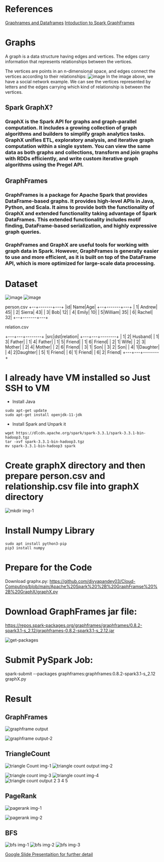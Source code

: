 # References
[Graphrames and Dataframes](https://graphframes.github.io/graphframes/docs/_site/index.html)
[Intoduction to Spark GraphFrames](https://www.baeldung.com/spark-graph-graphframes)
# Graphs
A graph is a data structure having edges and vertices. The edges carry information that represents relationships between the vertices.

The vertices are points in an n-dimensional space, and edges connect the vertices according to their relationships:
![image](https://user-images.githubusercontent.com/81246356/208616353-f363b48b-1066-4766-b61d-799e3cb28270.png)
In the image above, we have a social network example. We can see the vertices represented by letters and the edges carrying which kind of relationship is between the vertices.

## Spark GraphX?
### GraphX is the Spark API for graphs and graph-parallel computation. It includes a growing collection of graph algorithms and builders to simplify graph analytics tasks. GraphX unifies ETL, exploratory analysis, and iterative graph computation within a single system. You can view the same data as both graphs and collections, transform and join graphs with RDDs efficiently, and write custom iterative graph algorithms using the Pregel API.

## GraphFrames 

### GraphFrames is a package for Apache Spark that provides DataFrame-based graphs. It provides high-level APIs in Java, Python, and Scala. It aims to provide both the functionality of GraphX and extended functionality taking advantage of Spark DataFrames. This extended functionality includes motif finding, DataFrame-based serialization, and highly expressive graph queries.

### GraphFrames and GraphX are useful tools for working with graph data in Spark. However, GraphFrames is generally easier to use and more efficient, as it is built on top of the DataFrame API, which is more optimized for large-scale data processing.

# Dataset
![image](https://user-images.githubusercontent.com/81246356/208618400-20eb51f2-5c21-49cb-bf7d-d499f76a9f1f.png)
![image](https://user-images.githubusercontent.com/81246356/208618463-a9363cca-fee0-43a4-af07-282b206f54d0.png)

person.csv
+--+-------+---+
|id|   Name|Age|
+--+-------+---+
| 1| Andrew| 45|
| 2| Sierra| 43|
| 3|    Bob| 12|
| 4|  Emily| 10|
| 5|William| 35|
| 6| Rachel| 32|
+--+-------+---+


 relation.csv

+---+---+--------+
|src|dst|relation|
+---+---+--------+
|  1|  2| Husband|
|  1|  3|  Father|
|  1|  4|  Father|
|  1|  5|  Friend|
|  1|  6|  Friend|
|  2|  1|    Wife|
|  2|  3|  Mother|
|  2|  4|  Mother|
|  2|  6|  Friend|
|  3|  1|     Son|
|  3|  2|     Son|
|  4|  1|Daughter|
|  4|  2|Daughter|
|  5|  1|  Friend|
|  6|  1|  Friend|
|  6|  2|  Friend|
+---+---+--------+
# I already have VM installed so Just SSH to VM 
- Install Java
```
sudo apt-get update
sudo apt-get install openjdk-11-jdk
```
- Install Spark and Unpark it
```
wget https://dlcdn.apache.org/spark/spark-3.3.1/spark-3.3.1-bin-hadoop3.tgz
tar -xvf spark-3.3.1-bin-hadoop3.tgz
mv spark-3.3.1-bin-hadoop3 spark
```
# Create graphX directory and then prepare person.csv and relationship.csv file into graphX directory


![mkdir img-1](https://user-images.githubusercontent.com/81246356/208629949-197798df-0324-47b1-ac5f-7187d2bdff81.jpg)

# Install Numpy Library

```
sudo apt install python3-pip
pip3 install numpy
```
# Prepare for the Code
Download graphx.py: https://github.com/divyapandey03/Cloud-Computing/blob/main/Apache%20Spark%20%2B%20GraphFramse%20%2B%20GraphX/graphX.py

# Download GraphFrames jar file:
https://repos.spark-packages.org/graphframes/graphframes/0.8.2-spark3.1-s_2.12/graphframes-0.8.2-spark3.1-s_2.12.jar

![get-packages](https://user-images.githubusercontent.com/81246356/208646547-59fcfcf4-1425-4d47-add0-4b614fc03acd.jpg)


# Submit PySpark Job:
spark-submit --packages graphframes:graphframes:0.8.2-spark3.1-s_2.12 graphX.py

# Result
## GraphFrames
![graphframe output](https://user-images.githubusercontent.com/81246356/208653738-aa034190-b815-4f54-bbc4-778876194d4f.jpg)

![graphframe output-2](https://user-images.githubusercontent.com/81246356/208653752-5504e35c-4ee2-42f9-9b0c-424dbe2f3abc.jpg)

## TriangleCount
![triangle Count img-1](https://user-images.githubusercontent.com/81246356/208653807-4518a3ff-c8e4-4e6c-ba45-ed7a67d64442.jpg)
![triangle count output img-2](https://user-images.githubusercontent.com/81246356/208653864-7050d666-28ce-4863-8550-0191be6ea0b3.jpg)

![triangle count img-3](https://user-images.githubusercontent.com/81246356/208653885-e9da0127-42b6-4d1c-99d0-42568908db69.jpg)
![triangle count img-4](https://user-images.githubusercontent.com/81246356/208653911-69fac5b5-130f-40d2-8748-ee40459cb58f.jpg)
![triangle count output 2 3 4 5](https://user-images.githubusercontent.com/81246356/208653956-5d73e978-9f46-4f92-a16f-1ed7e9b0e6aa.jpg)

## PageRank

![pagerank img-1](https://user-images.githubusercontent.com/81246356/208654031-5ea282cf-8856-478f-9fd1-19a0dea870ea.jpg)

![pagerank img-2](https://user-images.githubusercontent.com/81246356/208654052-0658eda5-8ed6-4e1d-9baf-8e2a72e362f7.jpg)

## BFS
![bfs img-1](https://user-images.githubusercontent.com/81246356/208654141-aed97b73-998b-4f05-872e-0a65da47f0a6.jpg)
![bfs img-2](https://user-images.githubusercontent.com/81246356/208654167-e972f761-2462-4af4-bf9f-6d4388318477.jpg)
![bfs img-3](https://user-images.githubusercontent.com/81246356/208654199-9ce431fb-bdbe-424a-b65b-6186c9c83534.jpg)


[Google Slide Presentaition for further detail](https://docs.google.com/presentation/d/1czQ5NuH8qud1Y95TqoVk1nD6JRV4bb43W-YHf-4GCmI/edit?usp=sharing)

